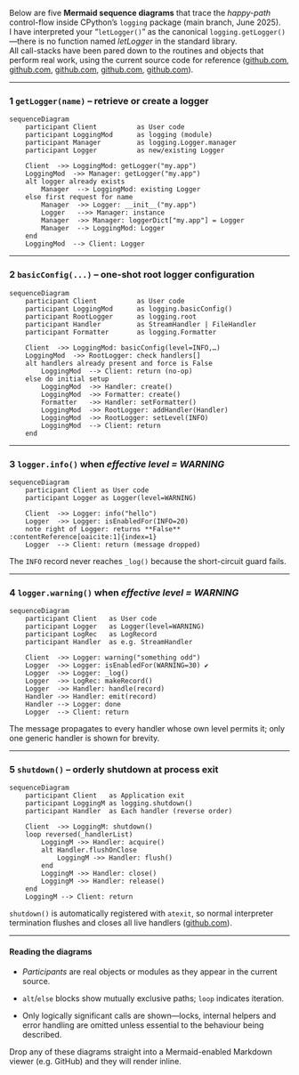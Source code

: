 Below are five **Mermaid sequence diagrams** that trace the *happy-path* control-flow inside CPython’s `logging` package (main branch, June 2025).\
I have interpreted your “`letLogger()`” as the canonical `logging.getLogger()`—there is no function named *letLogger* in the standard library.\
All call-stacks have been pared down to the routines and objects that perform real work, using the current source code for reference ([github.com](https://github.com/python/cpython/raw/main/Lib/logging/__init__.py), [github.com](https://github.com/python/cpython/raw/main/Lib/logging/__init__.py), [github.com](https://github.com/python/cpython/raw/main/Lib/logging/__init__.py), [github.com](https://github.com/python/cpython/raw/main/Lib/logging/__init__.py), [github.com](https://github.com/python/cpython/raw/main/Lib/logging/__init__.py)).

---

### 1 `getLogger(name)` – retrieve or create a logger

```mermaid
sequenceDiagram
    participant Client          as User code
    participant LoggingMod      as logging (module)
    participant Manager         as logging.Logger.manager
    participant Logger          as new/existing Logger

    Client  ->> LoggingMod: getLogger("my.app")
    LoggingMod  ->> Manager: getLogger("my.app")
    alt logger already exists
        Manager  --> LoggingMod: existing Logger
    else first request for name
        Manager  ->> Logger: __init__("my.app")
        Logger   -->> Manager: instance
        Manager  ->> Manager: loggerDict["my.app"] = Logger
        Manager  --> LoggingMod: Logger
    end
    LoggingMod  --> Client: Logger
```

---

### 2 `basicConfig(...)` – one-shot root logger configuration

```mermaid
sequenceDiagram
    participant Client          as User code
    participant LoggingMod      as logging.basicConfig()
    participant RootLogger      as logging.root
    participant Handler         as StreamHandler | FileHandler
    participant Formatter       as logging.Formatter

    Client  ->> LoggingMod: basicConfig(level=INFO,…)
    LoggingMod  ->> RootLogger: check handlers[]
    alt handlers already present and force is False
        LoggingMod  --> Client: return (no-op)
    else do initial setup
        LoggingMod  ->> Handler: create()
        LoggingMod  ->> Formatter: create()
        Formatter   ->> Handler: setFormatter()
        LoggingMod  ->> RootLogger: addHandler(Handler)
        LoggingMod  ->> RootLogger: setLevel(INFO)
        LoggingMod  --> Client: return
    end
```

---

### 3 `logger.info()` when *effective level = WARNING*

```mermaid
sequenceDiagram
    participant Client as User code
    participant Logger as Logger(level=WARNING)

    Client  ->> Logger: info("hello")
    Logger  ->> Logger: isEnabledFor(INFO=20)
    note right of Logger: returns **False** :contentReference[oaicite:1]{index=1}
    Logger  --> Client: return (message dropped)
```

The `INFO` record never reaches `_log()` because the short-circuit guard fails.

---

### 4 `logger.warning()` when *effective level = WARNING*

```mermaid
sequenceDiagram
    participant Client   as User code
    participant Logger   as Logger(level=WARNING)
    participant LogRec   as LogRecord
    participant Handler  as e.g. StreamHandler

    Client  ->> Logger: warning("something odd")
    Logger  ->> Logger: isEnabledFor(WARNING=30) ✔
    Logger  ->> Logger: _log()
    Logger  ->> LogRec: makeRecord()
    Logger  ->> Handler: handle(record)
    Handler ->> Handler: emit(record)
    Handler --> Logger: done
    Logger  --> Client: return
```

The message propagates to every handler whose own level permits it; only one generic handler is shown for brevity.

---

### 5 `shutdown()` – orderly shutdown at process exit

```mermaid
sequenceDiagram
    participant Client   as Application exit
    participant LoggingM as logging.shutdown()
    participant Handler  as Each handler (reverse order)

    Client  ->> LoggingM: shutdown()
    loop reversed(_handlerList)
        LoggingM ->> Handler: acquire()
        alt Handler.flushOnClose
            LoggingM ->> Handler: flush()
        end
        LoggingM ->> Handler: close()
        LoggingM ->> Handler: release()
    end
    LoggingM --> Client: return
```

`shutdown()` is automatically registered with `atexit`, so normal interpreter termination flushes and closes all live handlers ([github.com](https://github.com/python/cpython/raw/main/Lib/logging/__init__.py)).

---

#### Reading the diagrams

- *Participants* are real objects or modules as they appear in the current source.

- `alt`/`else` blocks show mutually exclusive paths; `loop` indicates iteration.

- Only logically significant calls are shown—locks, internal helpers and error handling are omitted unless essential to the behaviour being described.

Drop any of these diagrams straight into a Mermaid-enabled Markdown viewer (e.g. GitHub) and they will render inline.